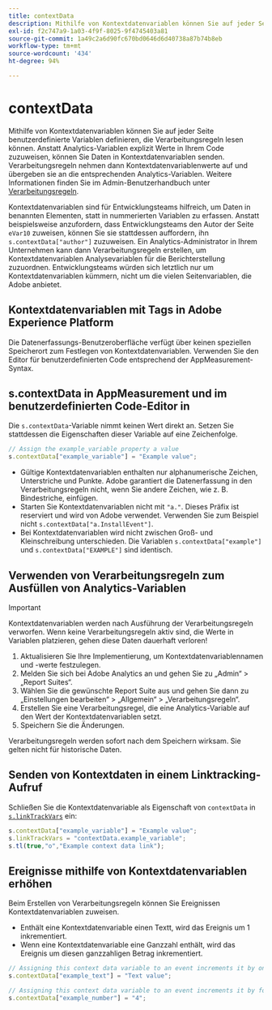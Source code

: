 ```yaml
---
title: contextData
description: Mithilfe von Kontextdatenvariablen können Sie auf jeder Seite benutzerdefinierte Variablen definieren, die Verarbeitungsregeln lesen können.
exl-id: f2c747a9-1a03-4f9f-8025-9f4745403a81
source-git-commit: 1a49c2a6d90fc670bd0646d6d40738a87b74b8eb
workflow-type: tm+mt
source-wordcount: '434'
ht-degree: 94%

---
```


# contextData

Mithilfe von Kontextdatenvariablen können Sie auf jeder Seite benutzerdefinierte Variablen definieren, die Verarbeitungsregeln lesen können. Anstatt Analytics-Variablen explizit Werte in Ihrem Code zuzuweisen, können Sie Daten in Kontextdatenvariablen senden. Verarbeitungsregeln nehmen dann Kontextdatenvariablenwerte auf und übergeben sie an die entsprechenden Analytics-Variablen. Weitere Informationen finden Sie im Admin-Benutzerhandbuch unter [Verarbeitungsregeln](/help/admin/admin/c-processing-rules/c-processing-rules-configuration/t-processing-rules.md).

Kontextdatenvariablen sind für Entwicklungsteams hilfreich, um Daten in benannten Elementen, statt in nummerierten Variablen zu erfassen. Anstatt beispielsweise anzufordern, dass Entwicklungsteams den Autor der Seite `eVar10` zuweisen, können Sie sie stattdessen auffordern, ihn `s.contextData["author"]` zuzuweisen. Ein Analytics-Administrator in Ihrem Unternehmen kann dann Verarbeitungsregeln erstellen, um Kontextdatenvariablen Analysevariablen für die Berichterstellung zuzuordnen. Entwicklungsteams würden sich letztlich nur um Kontextdatenvariablen kümmern, nicht um die vielen Seitenvariablen, die Adobe anbietet.

## Kontextdatenvariablen mit Tags in Adobe Experience Platform

Die Datenerfassungs-Benutzeroberfläche verfügt über keinen speziellen Speicherort zum Festlegen von Kontextdatenvariablen. Verwenden Sie den Editor für benutzerdefinierten Code entsprechend der AppMeasurement-Syntax.

## s.contextData in AppMeasurement und im benutzerdefinierten Code-Editor in 

Die `s.contextData`-Variable nimmt keinen Wert direkt an. Setzen Sie stattdessen die Eigenschaften dieser Variable auf eine Zeichenfolge.

```js
// Assign the example_variable property a value
s.contextData["example_variable"] = "Example value";
```

* Gültige Kontextdatenvariablen enthalten nur alphanumerische Zeichen, Unterstriche und Punkte. Adobe garantiert die Datenerfassung in den Verarbeitungsregeln nicht, wenn Sie andere Zeichen, wie z. B. Bindestriche, einfügen.
* Starten Sie Kontextdatenvariablen nicht mit `"a."`. Dieses Präfix ist reserviert und wird von Adobe verwendet. Verwenden Sie zum Beispiel nicht `s.contextData["a.InstallEvent"]`.
* Bei Kontextdatenvariablen wird nicht zwischen Groß- und Kleinschreibung unterschieden. Die Variablen `s.contextData["example"]` und `s.contextData["EXAMPLE"]` sind identisch.

## Verwenden von Verarbeitungsregeln zum Ausfüllen von Analytics-Variablen

>[!IMPORTANT]
>
>Kontextdatenvariablen werden nach Ausführung der Verarbeitungsregeln verworfen. Wenn keine Verarbeitungsregeln aktiv sind, die Werte in Variablen platzieren, gehen diese Daten dauerhaft verloren!

1. Aktualisieren Sie Ihre Implementierung, um Kontextdatenvariablennamen und -werte festzulegen.
2. Melden Sie sich bei Adobe Analytics an und gehen Sie zu „Admin“ > „Report Suites“.
3. Wählen Sie die gewünschte Report Suite aus und gehen Sie dann zu „Einstellungen bearbeiten“ > „Allgemein“ > „Verarbeitungsregeln“.
4. Erstellen Sie eine Verarbeitungsregel, die eine Analytics-Variable auf den Wert der Kontextdatenvariablen setzt.
5. Speichern Sie die Änderungen.

Verarbeitungsregeln werden sofort nach dem Speichern wirksam. Sie gelten nicht für historische Daten.

## Senden von Kontextdaten in einem Linktracking-Aufruf

Schließen Sie die Kontextdatenvariable als Eigenschaft von `contextData` in [`s.linkTrackVars`](../config-vars/linktrackvars.md) ein:

```js
s.contextData["example_variable"] = "Example value";
s.linkTrackVars = "contextData.example_variable";
s.tl(true,"o","Example context data link");
```

## Ereignisse mithilfe von Kontextdatenvariablen erhöhen

Beim Erstellen von Verarbeitungsregeln können Sie Ereignissen Kontextdatenvariablen zuweisen.

* Enthält eine Kontextdatenvariable einen Textt, wird das Ereignis um 1 inkrementiert.
* Wenn eine Kontextdatenvariable eine Ganzzahl enthält, wird das Ereignis um diesen ganzzahligen Betrag inkrementiert.

```js
// Assigning this context data variable to an event increments it by one
s.contextData["example_text"] = "Text value";

// Assigning this context data variable to an event increments it by four
s.contextData["example_number"] = "4";
```
